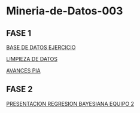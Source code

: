 # Mineria-de-Datos-003
## FASE 1
[BASE DE DATOS EJERCICIO](https://github.com/SahoriRamirez/MineriaDeDatos/blob/main/Ej1_BaseDatos_4.pdf)

[LIMPIEZA DE  DATOS](https://github.com/SahoriRamirez/MineriaDeDatos/blob/main/Archivos/Ej_Limpieza_04.ipynb)

[AVANCES PIA](https://github.com/SahoriRamirez/MineriaDeDatos/blob/main/Archivos/Avance1_PIA_04%20.ipynb)

## FASE 2
[PRESENTACION REGRESION BAYESIANA EQUIPO 2](https://github.com/SahoriRamirez/MineriaDeDatos/blob/main/Archivos/Presentaci%C3%B3n_Regresi%C3%B3n%20Bayesiana_04.pdf)
